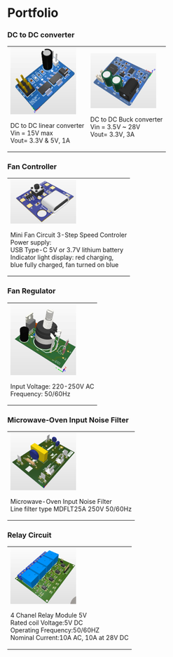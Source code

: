 # Portfolio

<h3>DC to DC  converter</h3>

<table>
  <tr>
    <td>
      <img src="https://github.com/Parvez-Satter/project-outcome-images/blob/main/DC-to-DC-linear-converter-Vout-3.3v-5V-main_%20image/3DL.png?raw=true" alt="DC to DC linear converter" style="width:150px;">
      <p> DC to DC linear converter <br> Vin = 15V max <br> Vout= 3.3V & 5V, 1A</p>
    </td>
    <td>
      <img src="https://github.com/Parvez-Satter/project-outcome-images/blob/main/DC%20to%20DC%20Buck%20converter%20Vout=3.3v,%203A/Cbu_3DR.png?raw=true" alt="DC to DC buck converter" style="width:150px;">
      <p> DC to DC Buck converter <br> Vin = 3.5V ~ 28V <br> Vout= 3.3V, 3A</p>
    </td>
  </tr>

</table>

<h3>Fan Controller</h3>

<table>
  <tr>
    <td>
      <img src="https://github.com/Parvez-Satter/project-outcome-images/blob/main/Mini-DC-fan-controller-3L/CBU_L.png?raw=true" style="width:150px;">
      <p> Mini Fan Circuit 3-Step Speed Controler <br> Power supply: <br> USB Type-C 5V or 3.7V lithium battery <br> Indicator light display: red charging, <br> blue fully charged, fan turned on blue </p>
    </td>
  </tr>

</table>

<h3>Fan Regulator</h3>

<table>
  <tr>
    <td>
      <img src="https://github.com/Parvez-Satter/project-outcome-images/blob/main/P.Fan%20regulator/3DL.png?raw=true" style="width:150px;">
      <p> Input Voltage: 220-250V AC <br> Frequency: 50/60Hz </p>
    </td>
  </tr>

</table>

<h3>Microwave-Oven Input Noise Filter</h3>

<table>
  <tr>
    <td>
      <img src="https://github.com/Parvez-Satter/project-outcome-images/blob/main/Microven%20Noise%20FIlter/3D_TOP.png" style="width:150px;">
      <p>Microwave-Oven Input Noise Filter <br> Line filter type MDFLT25A 250V 50/60Hz </p>
    </td>
  </tr>

</table>



<h3>Relay Circuit</h3>

<table>
  <tr>
    <td>
      <img src="https://github.com/Parvez-Satter/project-outcome-images/blob/main/4%20Chanel%20Relay%20Module%20Image/4%20canal%20relay_3DL.png?raw=true" style="width:150px;">
      <p> 4 Chanel Relay Module 5V <br> Rated coil Voltage:5V DC <br> Operating Frequency:50/60HZ <br> Nominal Current:10A AC, 10A at 28V DC </p>
    </td>
  </tr>

</table>
